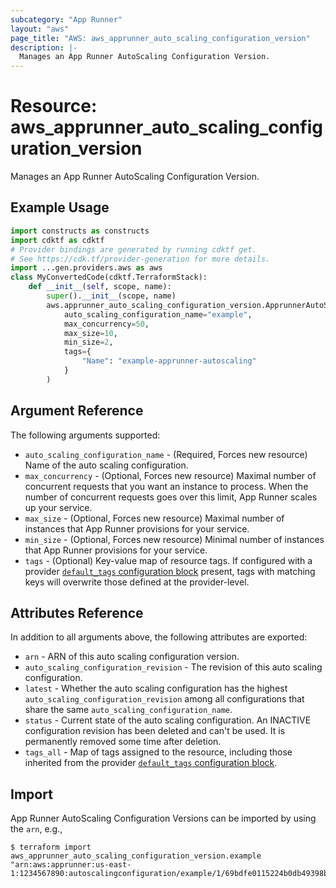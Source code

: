 ```yaml
---
subcategory: "App Runner"
layout: "aws"
page_title: "AWS: aws_apprunner_auto_scaling_configuration_version"
description: |-
  Manages an App Runner AutoScaling Configuration Version.
---
```


# Resource: aws_apprunner_auto_scaling_configuration_version

Manages an App Runner AutoScaling Configuration Version.

## Example Usage

```python
import constructs as constructs
import cdktf as cdktf
# Provider bindings are generated by running cdktf get.
# See https://cdk.tf/provider-generation for more details.
import ...gen.providers.aws as aws
class MyConvertedCode(cdktf.TerraformStack):
    def __init__(self, scope, name):
        super().__init__(scope, name)
        aws.apprunner_auto_scaling_configuration_version.ApprunnerAutoScalingConfigurationVersion(self, "example",
            auto_scaling_configuration_name="example",
            max_concurrency=50,
            max_size=10,
            min_size=2,
            tags={
                "Name": "example-apprunner-autoscaling"
            }
        )
```

## Argument Reference

The following arguments supported:

* `auto_scaling_configuration_name` - (Required, Forces new resource) Name of the auto scaling configuration.
* `max_concurrency` - (Optional, Forces new resource) Maximal number of concurrent requests that you want an instance to process. When the number of concurrent requests goes over this limit, App Runner scales up your service.
* `max_size` - (Optional, Forces new resource) Maximal number of instances that App Runner provisions for your service.
* `min_size` - (Optional, Forces new resource) Minimal number of instances that App Runner provisions for your service.
* `tags` - (Optional) Key-value map of resource tags. If configured with a provider [`default_tags` configuration block](https://registry.terraform.io/providers/hashicorp/aws/latest/docs#default_tags-configuration-block) present, tags with matching keys will overwrite those defined at the provider-level.

## Attributes Reference

In addition to all arguments above, the following attributes are exported:

* `arn` - ARN of this auto scaling configuration version.
* `auto_scaling_configuration_revision` - The revision of this auto scaling configuration.
* `latest` - Whether the auto scaling configuration has the highest `auto_scaling_configuration_revision` among all configurations that share the same `auto_scaling_configuration_name`.
* `status` - Current state of the auto scaling configuration. An INACTIVE configuration revision has been deleted and can't be used. It is permanently removed some time after deletion.
* `tags_all` - Map of tags assigned to the resource, including those inherited from the provider [`default_tags` configuration block](https://registry.terraform.io/providers/hashicorp/aws/latest/docs#default_tags-configuration-block).

## Import

App Runner AutoScaling Configuration Versions can be imported by using the `arn`, e.g.,

```
$ terraform import aws_apprunner_auto_scaling_configuration_version.example "arn:aws:apprunner:us-east-1:1234567890:autoscalingconfiguration/example/1/69bdfe0115224b0db49398b7beb68e0f
```

<!-- cache-key: cdktf-0.17.0-pre.15 input-35ff6f694991ef8fc40f5dcdfa6c2590bf4d028340a8b8f83a77a6eab20b6e8f -->